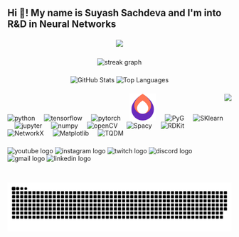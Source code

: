 <h2 align="left">Hi 👋! My name is Suyash Sachdeva and I'm into R&D in Neural Networks</h2>

###

<div align="center">
  <img height="150" src="https://camo.githubusercontent.com/62da68eb62b1e5f175f7d1f0191dd89a653d7908feb22d37d4a0ab07365d6791/68747470733a2f2f6d656469612e67697068792e636f6d2f6d656469612f4d3967624264396e6244724f5475314d71782f67697068792e676966"  />
</div>

###



<div align="center">
  <img src="https://streak-stats.demolab.com?user=suyashsachdeva&locale=en&mode=daily&theme=dark&hide_border=false&border_radius=5&order=3" height="220" alt="streak graph"  />
</div>

###

<div align="center">
  <!-- GitHub Stats Card -->
  <img src="https://github-readme-stats.vercel.app/api?username=suyashsachdeva&hide_title=true&hide_rank=false&show_icons=true&include_all_commits=true&count_private=true&disable_animations=false&theme=radical&locale=en&hide_border=false" height="150" alt="GitHub Stats"  />
  
  <!-- Top Languages Card -->
  <img src="https://github-readme-stats.vercel.app/api/top-langs?username=suyashsachdeva&locale=en&hide_title=false&layout=compact&card_width=320&langs_count=10&theme=radical&hide_border=false&exclude_repo=repo1,repo2" height="150" alt="Top Languages"  />
</div>


###

<img align="right" height="200" src="https://github.com/user-attachments/assets/8b452fd0-ee76-4077-82e9-04921a6819e2"  />

###

<div align="left">
  <img src="https://cdn.jsdelivr.net/gh/devicons/devicon/icons/python/python-original.svg" height="60" alt="python"  />
  <img width="12" />
  <img src="https://cdn.jsdelivr.net/gh/devicons/devicon/icons/tensorflow/tensorflow-original.svg" height="60" alt="tensorflow"  />
  <img width="12" />
  <img src="https://cdn.jsdelivr.net/gh/devicons/devicon/icons/pytorch/pytorch-original.svg" height="60" alt="pytorch"  />
  <img width="12" />
  <img src="https://github.com/DiffEqML/diffeqml-media/blob/main/images/torchdyn_v2.png" height="60" alt="pytorchdyn"  />
  <img width="12" />  
  <img src="https://github.com/user-attachments/assets/517bd13f-b296-494f-a366-2dacfb7e0b8a" height="60" alt="PyG"  />
  <img width="12" />
  <img src="https://github.com/user-attachments/assets/f86cf081-e971-4ca9-bafc-33bb0253b270" height="60" alt="SKlearn"  />
  <img width="12" />
  <img src="https://cdn.jsdelivr.net/gh/devicons/devicon/icons/jupyter/jupyter-original.svg" height="60" alt="jupyter"  />
  <img width="12" />
  <img src="https://cdn.jsdelivr.net/gh/devicons/devicon/icons/numpy/numpy-original.svg" height="60" alt="numpy"  />
  <img width="12" />
  <img src="https://cdn.jsdelivr.net/gh/devicons/devicon/icons/opencv/opencv-original.svg" height="60" alt="openCV"  />
  <img width="12" />
  <img src="https://github.com/user-attachments/assets/5aa86970-4d84-4f4a-ad4e-726afb0c8156" height="60" alt="Spacy"  />
  <img width="12" />
  <img src="https://github.com/user-attachments/assets/cddbfb40-2f35-4eaa-a6bb-1f6288054dbf" height="60" alt="RDKit"  />
  <img width="12" />
  <img src="https://github.com/user-attachments/assets/f04b1eac-6813-40d0-bd16-a968ebae9095" height="60" alt="NetworkX"  />
  <img width="12" />
  <img src="https://github.com/user-attachments/assets/dee011df-0cef-43bc-8580-d4a399da7bd5" height="60" alt="Matplotlib"  />
  <img width="12" />
  <img src="https://github.com/user-attachments/assets/d3815b19-362b-40fe-bfe9-b7e7dfeec167" height="60" alt="TQDM"  />
</div>

###

<div align="left">
  <img src="https://img.shields.io/static/v1?message=Youtube&logo=youtube&label=&color=FF0000&logoColor=white&labelColor=&style=for-the-badge" height="35" alt="youtube logo"  />
  <img src="https://img.shields.io/static/v1?message=Instagram&logo=instagram&label=&color=E4405F&logoColor=white&labelColor=&style=for-the-badge" height="35" alt="instagram logo"  />
  <img src="https://img.shields.io/static/v1?message=Twitch&logo=twitch&label=&color=9146FF&logoColor=white&labelColor=&style=for-the-badge" height="35" alt="twitch logo"  />
  <img src="https://img.shields.io/static/v1?message=Discord&logo=discord&label=&color=7289DA&logoColor=white&labelColor=&style=for-the-badge" height="35" alt="discord logo"  />
  <img src="https://img.shields.io/static/v1?message=Gmail&logo=gmail&label=&color=D14836&logoColor=white&labelColor=&style=for-the-badge" height="35" alt="gmail logo"  />
  <img src="https://img.shields.io/static/v1?message=LinkedIn&logo=linkedin&label=&color=0077B5&logoColor=white&labelColor=&style=for-the-badge" height="35" alt="linkedin logo"  />
</div>

###

<br clear="both">

<img src="https://raw.githubusercontent.com/suyashsachdeva/suyashsachdeva/output/snake.svg" alt="Snake animation" />

###
